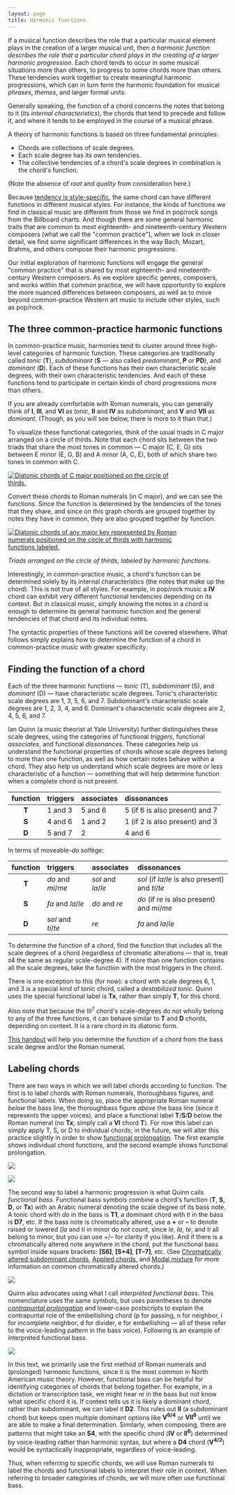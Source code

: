 ```yaml
---
layout: page
title: Harmonic functions
---
```


If a musical function describes the role that a particular musical element plays in the creation of a larger musical unit, then *a harmonic function describes the role that a particular chord plays in the creating of a larger harmonic progression*. Each chord tends to occur in some musical situations more than others, to progress to some chords more than others. These tendencies work together to create meaningful harmonic progressions, which can in turn form the harmonic foundation for musical *phrases*, *themes*, and larger formal units.

Generally speaking, the function of a chord concerns the notes that belong to it (its *internal characteristics*), the chords that tend to precede and follow it, and where it tends to be employed in the course of a musical phrase.

A theory of harmonic functions is based on three fundamental principles:

- Chords are collections of scale degrees.  
- Each scale degree has its own tendencies.  
- The collective tendencies of a chord's scale degrees in combination is the chord's function.

(Note the absence of *root* and *quality* from consideration here.)

Because [tendency is style-specific](tendency.html), the same chord can have different functions in different musical styles. For instance, the kinds of functions we find in classical music are different from those we find in pop/rock songs from the Billboard charts. And though there are some general harmonic traits that are common to most eighteenth- and nineteenth-century Western composers (what we call the "common practice"), when we look in closer detail, we find some significant differences in the way Bach, Mozart, Brahms, and others compose their harmonic progressions.

Our initial exploration of harmonic functions will engage the general "common practice" that is shared by most eighteenth- and nineteenth-century Western composers. As we explore specific genres, composers, and works within that common practice, we will have opportunity to explore the more nuanced differences between composers, as well as to move beyond common-practice Western art music to include other styles, such as pop/rock.

## The three common-practice harmonic functions

In common-practice music, harmonies tend to cluster around three high-level categories of harmonic function. These categories are traditionally called *tonic* (**T**), *subdominant* (**S** — also called *predominant*, **P** or **PD**), and *dominant* (**D**). Each of these functions has their own characteristic scale degrees, with their own characteristic tendencies. And each of these functions tend to participate in certain kinds of chord progressions more than others.

If you are already comfortable with Roman numerals, you can generally think of **I**, **III**, and **VI** as *tonic*, **II** and **IV** as *subdominant*, and **V** and **VII** as *dominant*. (Though, as you will see below, there is more to it than that.) 

To visualize these functional categories, think of the usual triads in C major arranged on a circle of thirds. Note that each chord sits between the two triads that share the most tones in common — C major (C, E, G) sits between E minor (E, G, B) and A minor (A, C, E), both of which share two tones in common with C.

<a href="{{ site.baseurl }}/images/harmony/circleOfThirds-leadSheet.png"><img src="{{ site.baseurl }}/images/harmony/circleOfThirds-leadSheet.png" style="max-width: 400px; border: 1px;" alt="Diatonic chords of C major positioned on the circle of thirds."></a>

Convert these chords to Roman numerals (in C major), and we can see the functions. Since the function is determined by the tendencies of the tones that they share, and since on this graph chords are grouped together by notes they have in common, they are also grouped together by function.

<a href="{{ site.baseurl }}/images/harmony/circleOfThirds-functions.png"><img src="{{ site.baseurl }}/images/harmony/circleOfThirds-functions.png" style="max-width: 400px; border: 1px;" alt="Diatonic chords of any major key represented by Roman numerals positioned on the circle of thirds with harmonic functions labeled."></a>

*Triads arranged on the circle of thirds, labeled by harmonic functions.*

Interestingly, in common-practice music, a chord's function can be determined solely by its internal characteristics (the notes that make up the chord). This is not true of all styles. For example, in pop/rock music a **IV** chord can exhibit very different functional tendencies depending on its context. But in classical music, simply knowing the notes in a chord is enough to determine its general harmonic function and the general tendencies of that chord and its individual notes.

The syntactic properties of these functions will be covered elsewhere. What follows simply explains how to determine the function of a chord in common-practice music with greater specificity.

## Finding the function of a chord ##

Each of the three harmonic functions — *tonic* (T), *subdominant* (S), and *dominant* (D) — have characteristic scale degrees. Tonic's characteristic scale degrees are 1, 3, 5, 6, and 7. Subdominant's characteristic scale degrees are 1, 2, 3, 4, and 6. Dominant's characteristic scale degrees are 2, 4, 5, 6, and 7.

Ian Quinn (a music theorist at Yale University) further distinguishes these scale degrees, using the categories of functional *triggers*, functional *associates*, and functional *dissonances*. These categories help us understand the functional properties of chords whose scale degrees belong to more than one function, as well as how certain notes behave within a chord. They also help us understand which scale degrees are more or less characteristic of a function ― something that will help determine function when a complete chord is not present.

| function 	| triggers 	| associates 	| dissonances 	|
| :-: | :- | :- | :- |
| **T**	| 1 and 3	| 5 and 6	| 5 (if 6 is also present) and 7 |
| **S**	| 4 and 6	| 1 and 2	| 1 (if 2 is also present) and 3 |
| **D**	| 5 and 7	| 2	| 4 and 6 |


In terms of moveable-*do* solfège:

| function 	| triggers 	| associates 	| dissonances 	|
| :-: | :- | :- | :- |
| **T**	| *do* and *mi*/*me*	| *sol* and *la*/*le*	| *sol* (if *la*/*le* is also present) and *ti*/*te*
| **S**	| *fa* and *la*/*le*	| *do* and *re*	| *do* (if *re* is also present) and *mi*/*me*
| **D**	| *sol* and *ti*/*te*	| *re*	| *fa* and *la*/*le*

To determine the function of a chord, find the function that includes all the scale degrees of a chord (regardless of chromatic alterations ― that is, treat &#9839;4 the same as regular scale-degree 4). If more than one function contains all the scale degrees, take the function with the most triggers in the chord.

There is one exception to this (for now): a chord with scale degrees 6, 1, and 3 is a special kind of tonic chord, called a *destabilized tonic*. Quinn uses the special functional label is **Tx**, rather than simply **T**, for this chord.

Also note that because the III<sup>7</sup> chord's scale-degrees do not wholly belong to any of the three functions, it can behave similar to **T** and **D** chords, depending on context. It is a rare chord in its diatonic form.

[This handout](/images/Handouts/HarmoniesByBassScaleDegree.pdf) will help you determine the function of a chord from the bass scale degree and/or the Roman numeral.

## Labeling chords ##

There are two ways in which we will label chords according to function. The first is to label chords with Roman numerals, thoroughbass figures, and functional labels. When doing so, place the appropriate Roman numeral *below* the bass line, the thoroughbass figure *above* the bass line (since it represents the upper voices), and place a functional label **T**/**S**/**D** below the Roman numeral (no **Tx**; simply call a **VI** chord **T**). For now this label can simply apply T, S, or D to individual chords; in the future, we will alter this practice slightly in order to show [functional prolongation](harmonicSyntax2.html). The first example shows individual chord functions, and the second example shows functional prolongation.

[![](/images/harmony/RNsIndividualFunctions.png)](/images/harmony/RNsIndividualFunctions.png)

[![](/images/harmony/RNsFunctionalProlongation.png)](/images/harmony/RNsFunctionalProlongation.png)

The second way to label a harmonic progression is what Quinn calls *functional bass*. Functional bass symbols combine a chord's function (**T**, **S**, **D**, or **Tx**) with an Arabic numeral denoting the scale degree of its bass note. A tonic chord with *do* in the bass is **T1**, a dominant chord with *ti* in the bass is **D7**, etc. If the bass note is chromatically altered, use a **+** or **–** to denote raised or lowered (*la* and *ti* in minor do not count, since *le*, *la*, *te*, and *ti* all belong to minor, but you can use +/– for clarity if you like). And if there is a chromatically altered note anywhere in the chord, put the functional bass symbol inside square brackets: **[S6]**, **[S+4]**, **[T–7]**, etc. (See [Chromatically altered subdominant chords](alteredSubdominants.html), [Applied chords](appliedChords.html), and [Modal mixture](modalMixture.html) for more information on common chromatically altered chords.)

[![](/images/harmony/FunctionalBassFunctions.png)](/images/harmony/FunctionalBassFunctions.png)

Quinn also advocates using what I call *interpreted functional bass*. This nomenclature uses the same symbols, but uses parentheses to denote [*contrapuntal prolongation*](http://openmusictheory.com/harmonicSyntax2.html) and lower-case postscripts to explain the contrapuntal role of the embellishing chord (p for passing, n for neighbor, i for incomplete neighbor, d for divider, e for embellishing — all of these refer to the voice-leading pattern in the bass voice). Following is an example of interpreted functional bass.

[![](/images/harmony/InterpretedFunctionalBass.png)](/images/harmony/InterpretedFunctionalBass.png)

In this text, we primarily use the first method of Roman numerals and (prolonged) harmonic functions, since it is the most common in North American music theory. However, functional bass can be helpful for identifying categories of chords that belong together. For example, in a dictation or transcription task, we might hear *re* in the bass but not know what specific chord it is. If context tells us it is likely a dominant chord, rather than subdominant, we can label it **D2**. This rules out **II** (a subdominant chord) but keeps open multiple dominant options like **V<sup>6/4</sup>** or **VII<sup>6</sup>** until we are able to make a final determination. Similarly, when composing, there are patterns that might take an **S4**, with the specific chord (**IV** or **II<sup>6</sup>**) determined by voice-leading rather than harmonic syntax, but where a **D4** chord (**V<sup>4/2</sup>**) would be syntactically inappropriate, regardless of voice-leading.

Thus, when referring to specific chords, we will use Roman numerals to label the chords and functional labels to interpret their role in context. When referring to broader categories of chords, we will more often use functional bass.